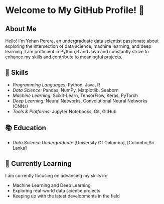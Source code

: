 # Welcome to My GitHub Profile! 👋

## About Me

Hello! I'm Yehan Perera, an undergraduate data scientist passionate about exploring the intersection of data science, machine learning, and deep learning. I am proficient in Python,R and Java and constantly strive to enhance my skills and contribute to meaningful projects.

## 🔧 Skills

- *Programming Languages:* Python, Java, R
- *Data Science:* Pandas, NumPy, Matplotlib, Seaborn
- *Machine Learning:* Scikit-Learn, TensorFlow, Keras, PyTorch
- *Deep Learning:* Neural Networks, Convolutional Neural Networks (CNNs)
- *Tools & Platforms:* Jupyter Notebooks, Git, GitHub

## 📚 Education

- *Data Science Undergraduate*
  [University Of Colombo], [Colombo,Sri Lanka]

## 🌱 Currently Learning

I am currently focusing on advancing my skills in:

- Machine Learning and Deep Learning
- Exploring real-world data science projects
- Keeping up with the latest developments in the field
